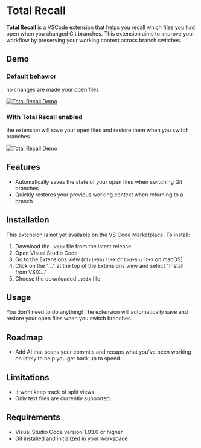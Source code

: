 # Total Recall

**Total Recall**  is a VSCode extension that helps you recall which files you had open when you changed Git branches. This extension aims to improve your workflow by preserving your working context across branch switches.

## Demo

### Default behavior
no changes are made your open files

[![Total Recall Demo](https://img.youtube.com/vi/iNPp7o6qepI/0.jpg)](https://youtu.be/iNPp7o6qepI)

### With Total Recall enabled
the extension will save your open files and restore them when you switch branches

[![Total Recall Demo](https://img.youtube.com/vi/MUT8jQaq-sY/0.jpg)](https://youtu.be/MUT8jQaq-sY)

## Features
- Automatically saves the state of your open files when switching Git branches
- Quickly restores your previous working context when returning to a branch

## Installation
This extension is not yet available on the VS Code Marketplace. To install:

1. Download the `.vsix` file from the latest release
2. Open Visual Studio Code
3. Go to the Extensions view (`Ctrl+Shift+X` or `Cmd+Shift+X` on macOS)
4. Click on the "..." at the top of the Extensions view and select "Install from VSIX..."
5. Choose the downloaded `.vsix` file

## Usage
You don't need to do anything! The extension will automatically save and restore your open files when you switch branches.

## Roadmap
- Add AI that scans your commits and recaps what you've been working on lately to help you get back up to speed.

## Limitations
- It wont keep track of split views.
- Only text files are currently supported.

## Requirements
- Visual Studio Code version 1.93.0 or higher
- Git installed and initialized in your workspace
